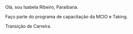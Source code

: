 Olá, sou Isabela Ribeiro, Paraibana. 

Faço parte do programa de capacitação da MCIO e Taking.

Transição de Carreira.
